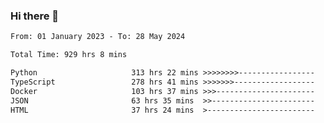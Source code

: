 ### Hi there 👋

<!--START_SECTION:waka-->

```txt
From: 01 January 2023 - To: 28 May 2024

Total Time: 929 hrs 8 mins

Python                     313 hrs 22 mins >>>>>>>>-----------------   33.73 %
TypeScript                 278 hrs 41 mins >>>>>>>------------------   29.99 %
Docker                     103 hrs 37 mins >>>----------------------   11.15 %
JSON                       63 hrs 35 mins  >>-----------------------   06.84 %
HTML                       37 hrs 24 mins  >------------------------   04.03 %
```

<!--END_SECTION:waka-->

 
